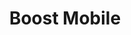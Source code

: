 ---
title: "Boost Mobile"
url: /chicago/boost-mobile-south-california-avenue/
shop: mobile phone
---